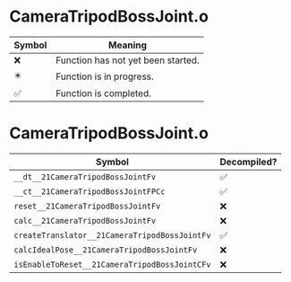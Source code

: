 # CameraTripodBossJoint.o
| Symbol | Meaning 
| ------------- | ------------- 
| :x: | Function has not yet been started. 
| :eight_pointed_black_star: | Function is in progress. 
| :white_check_mark: | Function is completed. 


# CameraTripodBossJoint.o
| Symbol | Decompiled? |
| ------------- | ------------- |
| `__dt__21CameraTripodBossJointFv` | :white_check_mark: |
| `__ct__21CameraTripodBossJointFPCc` | :white_check_mark: |
| `reset__21CameraTripodBossJointFv` | :x: |
| `calc__21CameraTripodBossJointFv` | :x: |
| `createTranslator__21CameraTripodBossJointFv` | :white_check_mark: |
| `calcIdealPose__21CameraTripodBossJointFv` | :x: |
| `isEnableToReset__21CameraTripodBossJointCFv` | :x: |
